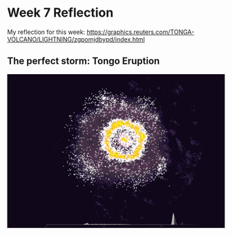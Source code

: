 # Week 7 Reflection

My reflection for this week:
https://graphics.reuters.com/TONGA-VOLCANO/LIGHTNING/zgpomjdbypd/index.html

## The perfect storm: Tongo Eruption
![](./img/reflection-7.png)